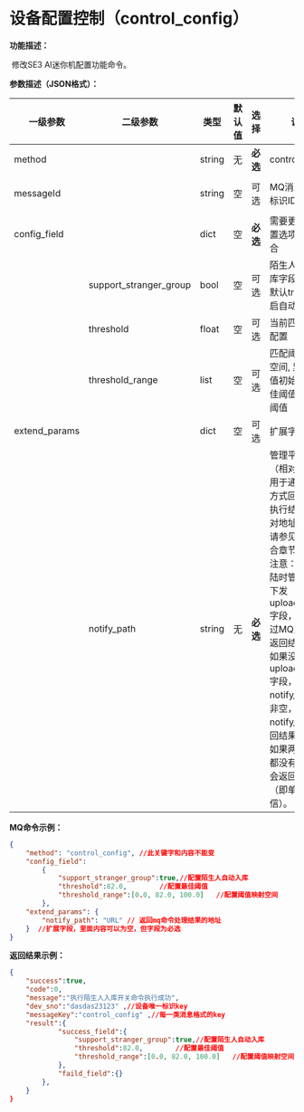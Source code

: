 # 设备配置控制（control_config）

**功能描述：**

​		修改SE3 AI迷你机配置功能命令。

**参数描述（JSON格式）：**

| 一级参数      | 二级参数    | 类型   | 默认值 | 选择     | 说明                                                         |  举例      |
| ------------- | ----------- | ------ | ----------------------------------- | -------- | ------------------------------------------------------------ | -------------------------------------- |
| method        |             | string | 无                                  | **必选** | control_config | “control_config” |
| messageId     |             | string | 空                                  | 可选     | MQ消息的唯一标识ID                                           | “004a5b58-32e8-487e-a90a-2ce443877e7e” |
| config_field |             | dict | 空                                 | **必选** | 需要更改的配置选项字段集合 |  |
|  | support_stranger_group | bool | 空 | 可选 | 陌生人自动入库字段选项，默认true为开启自动入库 | true |
| | threshold | float | 空 | 可选 | 当前匹配阈值配置 | 82.0 |
| | threshold_range | list | 空 | 可选 | 匹配阈值转化空间, 里面有阈值初始值，最佳阈值和最大阈值 | [0.0, 82.0, 100.0] |
| extend_params |             | dict   | 空                                  | 可选     | 扩展字段                                                     |                                        |
|               | notify_path | string | 无                                  | **必选** | 管理平台URL（相对地址），用于通过http方式回传命令执行结果。 相对地址的组合请参见 URL组合章节。<br/>注意： 如果登陆时管理平台下发 uploadQueue 字段，则会通过MQ上传通道返回结果。 <br/>如果没有 uploadQueue 字段，并且 notify_path 为非空，则会向 notify_path 返回结果<br/>如果两个字段都没有，则不会返回结果（即单向通信）。 | "http://ip:port:/getResult"            |



**MQ命令示例：**

```json
{
    "method": "control_config", //此关键字和内容不能变
    "config_field": 
    	{
            "support_stranger_group":true,//配置陌生人自动入库		
            "threshold":82.0,        //配置最佳阈值
            "threshold_range":[0.0, 82.0, 100.0]   //配置阈值映射空间
        }, 
    "extend_params": {
        "notify_path": "URL" // 返回mq命令处理结果的地址
    }  //扩展字段，里面内容可以为空，但字段为必选
}
```



**返回结果示例：**

```json
{
    "success":true,
    "code":0,
    "message":"执行陌生人入库开关命令执行成功",
    "dev_sno":"dasdas23123" ,//设备唯一标识key
    "messageKey":"control_config" ,//每一类消息格式的key
    "result":{
    		"success_field":{
            	"support_stranger_group":true,//配置陌生人自动入库		
            	"threshold":82.0,        //配置最佳阈值
            	"threshold_range":[0.0, 82.0, 100.0]   //配置阈值映射空间
        	},
      		"faild_field":{}
        }, 
    }
}
```

